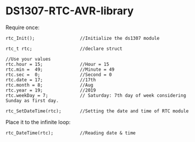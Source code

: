 # DS1307-RTC-AVR-library
Require once:

    rtc_Init();					//Initialize the ds1307 module

    rtc_t rtc;                  //declare struct

    //Use your values
    rtc.hour = 15;              //Hour = 15
    rtc.min =  49;              //Minute = 49
    rtc.sec =  0;               //Second = 0
    rtc.date = 17;              //17th
    rtc.month = 8;              //Aug
    rtc.year = 19;              //2019
    rtc.weekDay = 7;            // Saturday: 7th day of week considering Sunday as first day.

    rtc_SetDateTime(rtc);	    //Setting the date and time of RTC module

Place it to the infinite loop:

    rtc_DateTime(rtc);		    //Reading date & time
